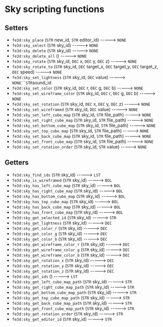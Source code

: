 # Sky scripting functions

## Setters

- `fe3d:sky_place` (`STR` new_id, `STR` editor_id) -----> `NONE`
- `fe3d:sky_select` (`STR` sky_id) -----> `NONE`
- `fe3d:sky_delete` (`STR` sky_id) -----> `NONE`
- `fe3d:sky_delete_all` () -----> `NONE`
- `fe3d:sky_rotate` (`STR` sky_id, `DEC` x, `DEC` y, `DEC` z) -----> `NONE`
- `fe3d:sky_rotate_to` (`STR` sky_id, `DEC` target_x, `DEC` target_y, `DEC` target_z, `DEC` speed) -----> `NONE`
- `fe3d:sky_set_lightness` (`STR` sky_id, `DEC` value) -----> `NONE``STR`sound_id
- `fe3d:sky_set_color` (`STR` sky_id, `DEC` r, `DEC` g, `DEC` b) -----> `NONE`
- `fe3d:sky_set_wireframe_color` (`STR` sky_id, `DEC` r, `DEC` g, `DEC` b) -----> `NONE`
- `fe3d:sky_set_rotation` (`STR` sky_id, `DEC` x, `DEC` y, `DEC` z) -----> `NONE`
- `fe3d:sky_set_wireframed` (`STR` sky_id, `DEC` value) -----> `NONE`
- `fe3d:sky_set_left_cube_map` (`STR` sky_id, `STR` file_path) -----> `NONE`
- `fe3d:sky_set_right_cube_map` (`STR` sky_id, `STR` file_path) -----> `NONE`
- `fe3d:sky_set_bottom_cube_map` (`STR` sky_id, `STR` file_path) -----> `NONE`
- `fe3d:sky_set_top_cube_map` (`STR` sky_id, `STR` file_path) -----> `NONE`
- `fe3d:sky_set_back_cube_map` (`STR` sky_id, `STR` file_path) -----> `NONE`
- `fe3d:sky_set_front_cube_map` (`STR` sky_id, `STR` file_path) -----> `NONE`
- `fe3d:sky_set_rotation_order` (`STR` sky_id, `STR` value) -----> `NONE`

## Getters

- `fe3d:sky_find_ids` (`STR` sky_id) -----> `LST`
- `fe3d:sky_is_wireframed` (`STR` sky_id) -----> `BOL`
- `fe3d:sky_has_left_cube_map` (`STR` sky_id) -----> `BOL`
- `fe3d:sky_has_right_cube_map` (`STR` sky_id) -----> `BOL`
- `fe3d:sky_has_bottom_cube_map` (`STR` sky_id) -----> `BOL`
- `fe3d:sky_has_top_cube_map` (`STR` sky_id) -----> `BOL`
- `fe3d:sky_has_back_cube_map` (`STR` sky_id) -----> `BOL`
- `fe3d:sky_has_front_cube_map` (`STR` sky_id) -----> `BOL`
- `fe3d:sky_get_selected_id` (`STR` sky_id) -----> `STR`
- `fe3d:sky_get_lightness` (`STR` sky_id) -----> `DEC`
- `fe3d:sky_get_color_r` (`STR` sky_id) -----> `DEC`
- `fe3d:sky_get_color_g` (`STR` sky_id) -----> `DEC`
- `fe3d:sky_get_color_b` (`STR` sky_id) -----> `DEC`
- `fe3d:sky_get_wireframe_color_r` (`STR` sky_id) -----> `DEC`
- `fe3d:sky_get_wireframe_color_g` (`STR` sky_id) -----> `DEC`
- `fe3d:sky_get_wireframe_color_b` (`STR` sky_id) -----> `DEC`
- `fe3d:sky_get_rotation_x` (`STR` sky_id) -----> `DEC`
- `fe3d:sky_get_rotation_y` (`STR` sky_id) -----> `DEC`
- `fe3d:sky_get_rotation_z` (`STR` sky_id) -----> `DEC`
- `fe3d:sky_get_ids` () -----> `LST`
- `fe3d:sky_get_left_cube_map_path` (`STR` sky_id) -----> `STR`
- `fe3d:sky_get_right_cube_map_path` (`STR` sky_id) -----> `STR`
- `fe3d:sky_get_bottom_cube_map_path` (`STR` sky_id) -----> `STR`
- `fe3d:sky_get_top_cube_map_path` (`STR` sky_id) -----> `STR`
- `fe3d:sky_get_back_cube_map_path` (`STR` sky_id) -----> `STR`
- `fe3d:sky_get_front_cube_map_path` (`STR` sky_id) -----> `STR`
- `fe3d:sky_get_rotation_order` (`STR` sky_id) -----> `STR`
- `fe3d:sky_get_editor_id` (`STR` sky_id) -----> `STR`
